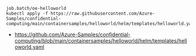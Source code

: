 ```
job.batch/oe-helloworld
kubectl apply -f https://raw.githubusercontent.com/Azure-Samples/confidential-computing/main/containersamples/helloworld/helm/templates/helloworld.yaml
```

- https://github.com/Azure-Samples/confidential-computing/blob/main/containersamples/helloworld/helm/templates/helloworld.yaml
